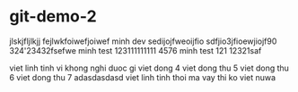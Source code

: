 # git-demo-2
jlskjfljlkjj
fejlwkfoiwefjoiwef
minh dev
sedijojfweoijfio 
sdfjio3jfioewjiojf90
324'23432fsefwe
minh test
123111111111
4576
minh test 121
12321saf

viet linh tinh vi khong nghi duoc gi
viet dong 4
viet dong thu 5
viet dong thu 6
viet dong thu 7
adasdasdasd
viet linh tinh thoi ma
vay thi ko viet nuwa